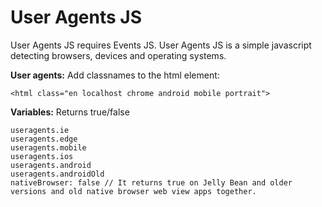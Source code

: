 # User Agents JS

User Agents JS requires Events JS.
User Agents JS is a simple javascript detecting browsers, devices and operating systems.


**User agents:**
Add classnames to the html element:
```
<html class="en localhost chrome android mobile portrait">
```

**Variables:**
Returns true/false
```
useragents.ie
useragents.edge
useragents.mobile
useragents.ios
useragents.android
useragents.androidOld
nativeBrowser: false // It returns true on Jelly Bean and older versions and old native browser web view apps together.
```
